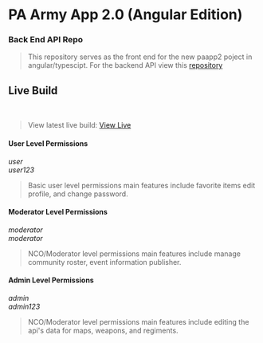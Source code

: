 # PA Army App 2.0 (Angular Edition)
### Back End API Repo
> This repository serves as the front end for the new paapp2 poject in angular/typescipt.
> For the backend API view this [repository](https://github.com/tonywied17/express-paarmy-api)   

## Live Build

<br> 

> View latest live build:
[View Live](https://app.paarmy.com/)

#### User Level Permissions
*user*<br>
*user123*
> Basic user level permissions main features include favorite items edit profile, and change password.

#### Moderator Level Permissions
*moderator*<br>
*moderator*
> NCO/Moderator level permissions main features include manage community roster, event information publisher.

#### Admin Level Permissions
*admin*<br>
*admin123*
> NCO/Moderator level permissions main features include editing the api's data for maps, weapons, and regiments.
